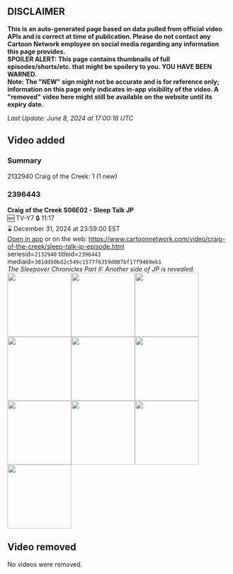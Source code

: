 ## DISCLAIMER
**This is an auto-generated page based on data pulled from official video APIs and is correct at time of publication. Please do not contact any Cartoon Network employee on social media regarding any information this page provides.**  
**SPOILER ALERT: This page contains thumbnails of full episodes/shorts/etc. that might be spoilery to you. YOU HAVE BEEN WARNED.**  
**Note: The "NEW" sign might not be accurate and is for reference only; information on this page only indicates in-app visibility of the video. A "removed" video here might still be available on the website until its expiry date.**  

_Last Update: June 8, 2024 at 17:00:16 UTC_
## Video added
### Summary
2132940 Craig of the Creek: 1 (1 new)  
### 2396443
**Craig of the Creek S06E02 - Sleep Talk JP**  
🆕 TV-Y7 🔒 11:17  
⌛ December 31, 2024 at 23:59:00 EST  
[Open in app](https://cnvideo.sercomkc.org/redirector.html?type=cnapp&seriesid=2132940&titleid=2396443&mediaid=381dd50bd2c549c1577f6359d087bf17f9469eb1) or on the web: https://www.cartoonnetwork.com/video/craig-of-the-creek/sleep-talk-jp-episode.html  
seriesid=`2132940` titleid=`2396443` mediaid=`381dd50bd2c549c1577f6359d087bf17f9469eb1`  
_The Sleepover Chronicles Part II: Another side of JP is revealed._  
<a href="https://s3.amazonaws.com/cartoonorchestrator/2396443_001_1280x720.jpg"><img src="https://s3.amazonaws.com/cartoonorchestrator/2396443_001_640x360.jpg" height="144px" /></a><a href="https://s3.amazonaws.com/cartoonorchestrator/2396443_002_1280x720.jpg"><img src="https://s3.amazonaws.com/cartoonorchestrator/2396443_002_640x360.jpg" height="144px" /></a><a href="https://s3.amazonaws.com/cartoonorchestrator/2396443_003_1280x720.jpg"><img src="https://s3.amazonaws.com/cartoonorchestrator/2396443_003_640x360.jpg" height="144px" /></a><a href="https://s3.amazonaws.com/cartoonorchestrator/2396443_004_1280x720.jpg"><img src="https://s3.amazonaws.com/cartoonorchestrator/2396443_004_640x360.jpg" height="144px" /></a><a href="https://s3.amazonaws.com/cartoonorchestrator/2396443_005_1280x720.jpg"><img src="https://s3.amazonaws.com/cartoonorchestrator/2396443_005_640x360.jpg" height="144px" /></a><a href="https://s3.amazonaws.com/cartoonorchestrator/2396443_006_1280x720.jpg"><img src="https://s3.amazonaws.com/cartoonorchestrator/2396443_006_640x360.jpg" height="144px" /></a><a href="https://s3.amazonaws.com/cartoonorchestrator/2396443_007_1280x720.jpg"><img src="https://s3.amazonaws.com/cartoonorchestrator/2396443_007_640x360.jpg" height="144px" /></a><a href="https://s3.amazonaws.com/cartoonorchestrator/2396443_008_1280x720.jpg"><img src="https://s3.amazonaws.com/cartoonorchestrator/2396443_008_640x360.jpg" height="144px" /></a><a href="https://s3.amazonaws.com/cartoonorchestrator/2396443_009_1280x720.jpg"><img src="https://s3.amazonaws.com/cartoonorchestrator/2396443_009_640x360.jpg" height="144px" /></a><a href="https://s3.amazonaws.com/cartoonorchestrator/2396443_010_1280x720.jpg"><img src="https://s3.amazonaws.com/cartoonorchestrator/2396443_010_640x360.jpg" height="144px" /></a>
## Video removed
No videos were removed.  
